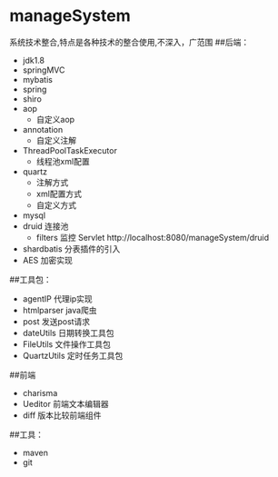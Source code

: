 # manageSystem
系统技术整合,特点是各种技术的整合使用,不深入，广范围
##后端：
* jdk1.8
* springMVC 
* mybatis 
* spring 
* shiro
* aop    
	* 自定义aop
* annotation  
	* 自定义注解  
* ThreadPoolTaskExecutor   
	* 线程池xml配置
* quartz  
	* 注解方式
	* xml配置方式
	* 自定义方式
* mysql
* druid   连接池  
	* filters 监控 Servlet  http://localhost:8080/manageSystem/druid
* shardbatis  分表插件的引入
* AES  加密实现

##工具包：
* agentIP  代理ip实现
* htmlparser   java爬虫
* post   发送post请求
* dateUtils  日期转换工具包
* FileUtils  文件操作工具包
* QuartzUtils  定时任务工具包

##前端
* charisma  
* Ueditor   前端文本编辑器
* diff      版本比较前端组件


##工具：
* maven
* git


